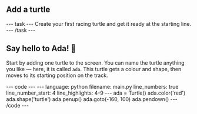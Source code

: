 <h2 class="c-project-heading--task">Add a turtle</h2>
--- task ---
Create your first racing turtle and get it ready at the starting line.
--- /task ---

<h2 class="c-project-heading--explainer">Say hello to Ada! 🐢</h2>

Start by adding one turtle to the screen. You can name the turtle anything you like — here, it is called `ada`. This turtle gets a colour and shape, then moves to its starting position on the track.

<div class="c-project-code">
--- code ---
---
language: python
filename: main.py
line_numbers: true
line_number_start: 4
line_highlights: 4-9
---
ada = Turtle()
ada.color('red')
ada.shape('turtle')
ada.penup()
ada.goto(-160, 100)
ada.pendown()
--- /code ---
</div>